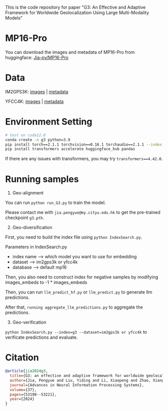 This is the code repository for paper "G3: An Effective and Adaptive Framework for Worldwide Geolocalization Using Large Multi-Modality Models"

# MP16-Pro

You can download the images and metadata of MP16-Pro from huggingface: [Jia-py/MP16-Pro](https://huggingface.co/datasets/Jia-py/MP16-Pro/tree/main)

# Data

IM2GPS3K: [images](http://www.mediafire.com/file/7ht7sn78q27o9we/im2gps3ktest.zip) | [metadata](https://raw.githubusercontent.com/TIBHannover/GeoEstimation/original_tf/meta/im2gps3k_places365.csv)

YFCC4K: [images](http://www.mediafire.com/file/3og8y3o6c9de3ye/yfcc4k.zip) | [metadata](https://github.com/TIBHannover/GeoEstimation/releases/download/pytorch/yfcc25600_places365.csv)

# Environment Setting

```bash
# test on cuda12.0
conda create -n g3 python=3.9
pip install torch==2.1.1 torchvision==0.16.1 torchaudio==2.1.1 --index-url https://download.pytorch.org/whl/cu121
pip install transformers accelerate huggingface_hub pandas
```

If there are any issues with transformers, you may try `transformers==4.42.0`.

# Running samples

1. Geo-alignment

You can run `python run_G3.py` to train the model.

Please contact me with `jia.pengyue@my.cityu.edu.hk` to get the pre-trained checkpoint `g3.pth`.

2. Geo-diversification

First, you need to build the index file using `python IndexSearch.py`. 

Parameters in IndexSearch.py
- index name --> which model you want to use for embedding
- dataset --> im2gps3k or yfcc4k
- database --> default mp16

Then, you also need to construct index for negative samples by modifying images_embeds to -1 * images_embeds

Then, you can run `llm_predict_hf.py` or `llm_predict.py` to generate llm predictions.

After that, `running aggregate_llm_predictions.py` to aggregate the predictions.

3. Geo-verification

`python IndexSearch.py --index=g3 --dataset=im2gps3k or yfcc4k` to verificate predictions and evaluate.

# Citation

```bib
@article{jia2024g3,
  title={G3: an effective and adaptive framework for worldwide geolocalization using large multi-modality models},
  author={Jia, Pengyue and Liu, Yiding and Li, Xiaopeng and Zhao, Xiangyu and Wang, Yuhao and Du, Yantong and Han, Xiao and Wei, Xuetao and Wang, Shuaiqiang and Yin, Dawei},
  journal={Advances in Neural Information Processing Systems},
  volume={37},
  pages={53198--53221},
  year={2024}
}
```
